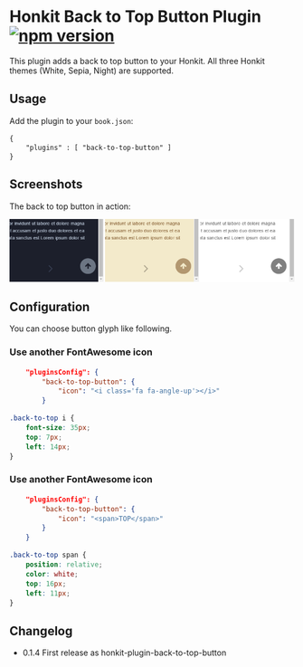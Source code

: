 # Honkit Back to Top Button Plugin [![npm version](https://badge.fury.io/js/honkit-plugin-back-to-top-button.svg)](https://badge.fury.io/js/honkit-plugin-back-to-top-button)

This plugin adds a back to top button to your Honkit. All three Honkit themes (White, Sepia, Night) are supported.

## Usage

Add the plugin to your `book.json`:

```
{
	"plugins" : [ "back-to-top-button" ]
}		
```

## Screenshots

The back to top button in action:

![Screenshots](screenshots.png)

## Configuration

You can choose button glyph like following.

### Use another FontAwesome icon

```json
    "pluginsConfig": {
        "back-to-top-button": {
            "icon": "<i class='fa fa-angle-up'></i>"
        }
```

```css
.back-to-top i {
    font-size: 35px;
    top: 7px;
    left: 14px;
}

```

### Use another FontAwesome icon

```json
    "pluginsConfig": {
        "back-to-top-button": {
            "icon": "<span>TOP</span>"
        }
    }
```

```css
.back-to-top span {
    position: relative;
    color: white;
    top: 16px;
    left: 11px;
}
```

## Changelog


* 0.1.4 First release as honkit-plugin-back-to-top-button
